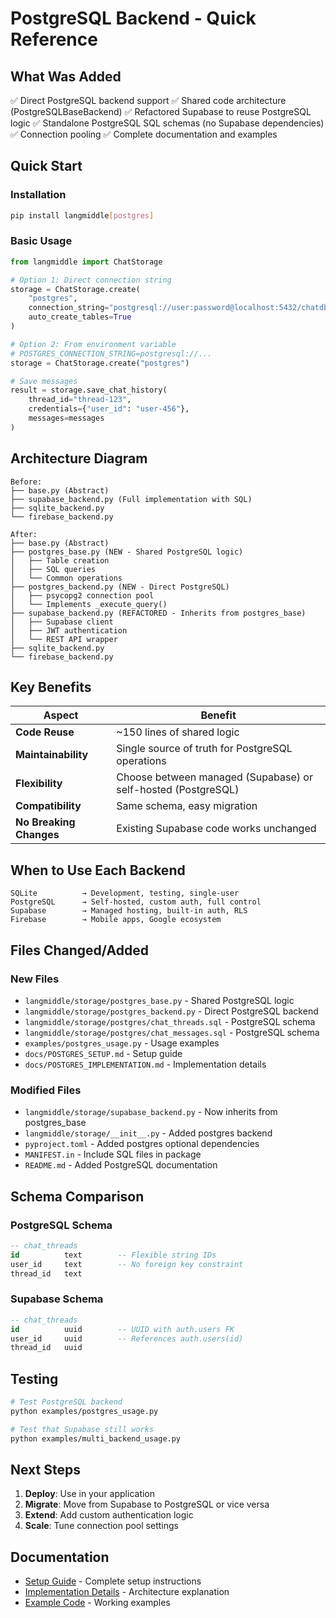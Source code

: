 # PostgreSQL Backend - Quick Reference

## What Was Added

✅ Direct PostgreSQL backend support
✅ Shared code architecture (PostgreSQLBaseBackend)
✅ Refactored Supabase to reuse PostgreSQL logic
✅ Standalone PostgreSQL SQL schemas (no Supabase dependencies)
✅ Connection pooling
✅ Complete documentation and examples

## Quick Start

### Installation
```bash
pip install langmiddle[postgres]
```

### Basic Usage
```python
from langmiddle import ChatStorage

# Option 1: Direct connection string
storage = ChatStorage.create(
    "postgres",
    connection_string="postgresql://user:password@localhost:5432/chatdb",
    auto_create_tables=True
)

# Option 2: From environment variable
# POSTGRES_CONNECTION_STRING=postgresql://...
storage = ChatStorage.create("postgres")

# Save messages
result = storage.save_chat_history(
    thread_id="thread-123",
    credentials={"user_id": "user-456"},
    messages=messages
)
```

## Architecture Diagram

```
Before:
├── base.py (Abstract)
├── supabase_backend.py (Full implementation with SQL)
├── sqlite_backend.py
└── firebase_backend.py

After:
├── base.py (Abstract)
├── postgres_base.py (NEW - Shared PostgreSQL logic)
│   ├── Table creation
│   ├── SQL queries
│   └── Common operations
├── postgres_backend.py (NEW - Direct PostgreSQL)
│   ├── psycopg2 connection pool
│   └── Implements _execute_query()
├── supabase_backend.py (REFACTORED - Inherits from postgres_base)
│   ├── Supabase client
│   ├── JWT authentication
│   └── REST API wrapper
├── sqlite_backend.py
└── firebase_backend.py
```

## Key Benefits

| Aspect | Benefit |
|--------|---------|
| **Code Reuse** | ~150 lines of shared logic |
| **Maintainability** | Single source of truth for PostgreSQL operations |
| **Flexibility** | Choose between managed (Supabase) or self-hosted (PostgreSQL) |
| **Compatibility** | Same schema, easy migration |
| **No Breaking Changes** | Existing Supabase code works unchanged |

## When to Use Each Backend

```
SQLite          → Development, testing, single-user
PostgreSQL      → Self-hosted, custom auth, full control
Supabase        → Managed hosting, built-in auth, RLS
Firebase        → Mobile apps, Google ecosystem
```

## Files Changed/Added

### New Files
- `langmiddle/storage/postgres_base.py` - Shared PostgreSQL logic
- `langmiddle/storage/postgres_backend.py` - Direct PostgreSQL backend
- `langmiddle/storage/postgres/chat_threads.sql` - PostgreSQL schema
- `langmiddle/storage/postgres/chat_messages.sql` - PostgreSQL schema
- `examples/postgres_usage.py` - Usage examples
- `docs/POSTGRES_SETUP.md` - Setup guide
- `docs/POSTGRES_IMPLEMENTATION.md` - Implementation details

### Modified Files
- `langmiddle/storage/supabase_backend.py` - Now inherits from postgres_base
- `langmiddle/storage/__init__.py` - Added postgres backend
- `pyproject.toml` - Added postgres optional dependencies
- `MANIFEST.in` - Include SQL files in package
- `README.md` - Added PostgreSQL documentation

## Schema Comparison

### PostgreSQL Schema
```sql
-- chat_threads
id          text        -- Flexible string IDs
user_id     text        -- No foreign key constraint
thread_id   text
```

### Supabase Schema
```sql
-- chat_threads
id          uuid        -- UUID with auth.users FK
user_id     uuid        -- References auth.users(id)
thread_id   uuid
```

## Testing

```bash
# Test PostgreSQL backend
python examples/postgres_usage.py

# Test that Supabase still works
python examples/multi_backend_usage.py
```

## Next Steps

1. **Deploy**: Use in your application
2. **Migrate**: Move from Supabase to PostgreSQL or vice versa
3. **Extend**: Add custom authentication logic
4. **Scale**: Tune connection pool settings

## Documentation

- [Setup Guide](POSTGRES_SETUP.md) - Complete setup instructions
- [Implementation Details](POSTGRES_IMPLEMENTATION.md) - Architecture explanation
- [Example Code](../examples/postgres_usage.py) - Working examples
